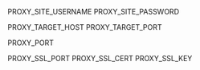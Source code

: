 PROXY_SITE_USERNAME
PROXY_SITE_PASSWORD

PROXY_TARGET_HOST
PROXY_TARGET_PORT

PROXY_PORT

PROXY_SSL_PORT
PROXY_SSL_CERT
PROXY_SSL_KEY